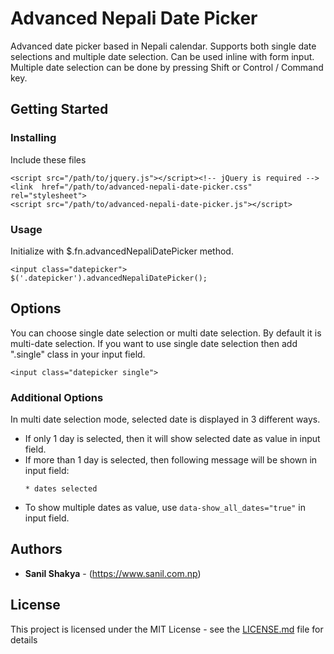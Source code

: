 # Advanced Nepali Date Picker
Advanced date picker based in Nepali calendar. Supports both single date selections and multiple date selection. Can be used inline with form input. Multiple date selection can be done by pressing Shift or Control / Command key.

## Getting Started

### Installing

Include these files

```
<script src="/path/to/jquery.js"></script><!-- jQuery is required -->
<link  href="/path/to/advanced-nepali-date-picker.css" rel="stylesheet">
<script src="/path/to/advanced-nepali-date-picker.js"></script>
```

### Usage

Initialize with $.fn.advancedNepaliDatePicker method.

```
<input class="datepicker">
$('.datepicker').advancedNepaliDatePicker();
```

## Options

You can choose single date selection or multi date selection. By default it is multi-date selection.
If you want to use single date selection then add ".single" class in your input field.
```
<input class="datepicker single">
```

### Additional Options
In multi date selection mode, selected date is displayed in 3 different ways.
* If only 1 day is selected, then it will show selected date as value in input field.
* If more than 1 day is selected, then following message will be shown in input field:
  ````
  * dates selected
  ````
* To show multiple dates as value, use ````data-show_all_dates="true"```` in input field.


## Authors

* **Sanil Shakya** - (https://www.sanil.com.np)


## License

This project is licensed under the MIT License - see the [LICENSE.md](LICENSE.md) file for details
